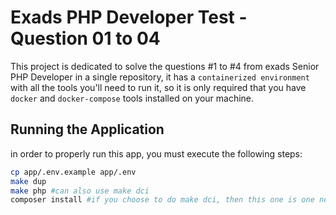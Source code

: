 # Exads PHP Developer Test - Question 01 to 04

This project is dedicated to solve the questions #1 to #4 from exads Senior PHP Developer in a single repository, it has a `containerized environment`
with all the tools you'll need to run it, so it is only required that you have `docker` and `docker-compose` tools installed
on your machine.

## Running the Application

in order to properly run this app, you must execute the following steps:

```bash
cp app/.env.example app/.env
make dup
make php #can also use make dci
composer install #if you choose to do make dci, then this one is one necessary
```